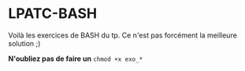 # LPATC-BASH
Voilà les exercices de BASH du tp. Ce n'est pas forcément la meilleure solution ;)

**N'oubliez pas de faire un** `chmod +x exo_*`
